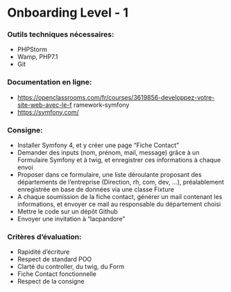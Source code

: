 # Onboarding Level - 1

### Outils techniques nécessaires:
- PHPStorm
- Wamp, PHP7.1
- Git

### Documentation en ligne:
- https://openclassrooms.com/fr/courses/3619856-developpez-votre-site-web-avec-le-f
ramework-symfony
- https://symfony.com/

### Consigne:
- Installer Symfony 4, et y créer une page “Fiche Contact”
- Demander des inputs (nom, prénom, mail, message) grâce à un Formulaire Symfony
et à twig, et enregistrer ces informations à chaque envoi
- Proposer dans ce formulaire, une liste déroulante proposant des départements de
l’entreprise (Direction, rh, com, dev, ...), préalablement enregistrée en base de
données via une classe Fixture
- A chaque soumission de la fiche contact, générer un mail contenant les informations,
et envoyer ce mail au responsable du département choisi
- Mettre le code sur un dépôt Github
- Envoyer une invitation à “lacpandore”
### Critères d’évaluation:
- Rapidité d’écriture
- Respect de standard POO
- Clarté du controller, du twig, du Form
- Fiche Contact fonctionnelle
- Respect de la consigne

